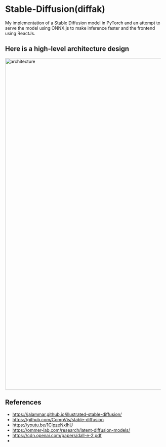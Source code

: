 # Stable-Diffusion(diffak)
My implementation of a Stable Diffusion model in PyTorch and an attempt to serve the model using ONNX.js to make inference faster and the frontend using ReactJs.


## Here is a high-level architecture design

<img width="1072" alt="architecture" src="https://user-images.githubusercontent.com/51334629/218391725-ec6d9174-7f85-489f-9d02-26464fa57989.png">

## References
- https://jalammar.github.io/illustrated-stable-diffusion/
- https://github.com/CompVis/stable-diffusion
- https://youtu.be/1CIpzeNxIhU
- https://ommer-lab.com/research/latent-diffusion-models/
- https://cdn.openai.com/papers/dall-e-2.pdf
- 
